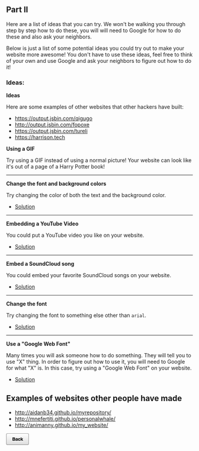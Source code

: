 ## Part II

Here are a list of ideas that you can try. We won't be walking you through
step by step how to do these, you will will need to Google for how to do these
and also ask your neighbors.

Below is just a list of some potential ideas you could try out to make your
website more awesome! You don't have to use these ideas, feel free to think of
your own and use Google and ask your neighbors to figure out how to do it!

### Ideas:

**Ideas**

Here are some examples of other websites that other hackers have built:

- https://output.jsbin.com/qigugo
- http://output.jsbin.com/fopoxe
- https://output.jsbin.com/tureli
- https://harrison.tech

**Using a GIF**

Try using a GIF instead of using a normal picture! Your website can look like
it's out of a page of a Harry Potter book!

-------------------------------------------------------------------------------

**Change the font and background colors**

Try changing the color of both the text and the background color.

- <a href="http://jsbin.com/gist/6a818fa5933d2483d1d5?html,css,output" target="_blank">Solution</a>

-------------------------------------------------------------------------------

**Embedding a YouTube Video**

You could put a YouTube video you like on your website.

- <a href="http://jsbin.com/gist/f8db44d5bce8862bae30?html,css,output" target="_blank">Solution</a>

-------------------------------------------------------------------------------

**Embed a SoundCloud song**

You could embed your favorite SoundCloud songs on your website.

- <a href="http://jsbin.com/gist/3b7a81411bffdc5b59b5?html,css,output" target="_blank">Solution</a>

-------------------------------------------------------------------------------

**Change the font**

Try changing the font to something else other than `arial`.

- <a href="https://jsbin.com/gist/ddb3f602250d5b8b3cdc?html,css,output" target="_blank">Solution</a>

-------------------------------------------------------------------------------

**Use a "Google Web Font"**

Many times you will ask someone how to do something. They will tell you to use
"X" thing. In order to figure out how to use it, you will need to Google for
what "X" is. In this case, try using a "Google Web Font" on your website.

- <a href="http://jsbin.com/gist/c1201dd5f09d99b06c0d?html,css,output" target="_blank">Solution</a>

## Examples of websites other people have made

- http://aidanb34.github.io/myrepository/
- http://mnefertiti.github.io/personalwhale/
- http://animanny.github.io/my_website/

[![](img/bttn_back.png)](..)
